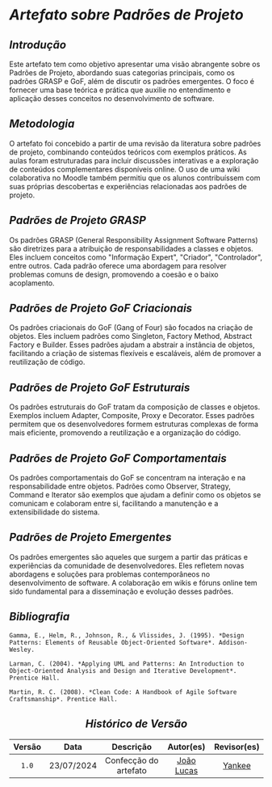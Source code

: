 # <a>*Artefato sobre Padrões de Projeto*</a>

## <a>*Introdução*</a>

Este artefato tem como objetivo apresentar uma visão abrangente sobre os Padrões de Projeto, abordando suas categorias principais, como os padrões GRASP e GoF, além de discutir os padrões emergentes. O foco é fornecer uma base teórica e prática que auxilie no entendimento e aplicação desses conceitos no desenvolvimento de software.

## <a>*Metodologia*</a>

O artefato foi concebido a partir de uma revisão da literatura sobre padrões de projeto, combinando conteúdos teóricos com exemplos práticos. As aulas foram estruturadas para incluir discussões interativas e a exploração de conteúdos complementares disponíveis online. O uso de uma wiki colaborativa no Moodle também permitiu que os alunos contribuíssem com suas próprias descobertas e experiências relacionadas aos padrões de projeto.

## <a>*Padrões de Projeto GRASP*</a>

Os padrões GRASP (General Responsibility Assignment Software Patterns) são diretrizes para a atribuição de responsabilidades a classes e objetos. Eles incluem conceitos como "Informação Expert", "Criador", "Controlador", entre outros. Cada padrão oferece uma abordagem para resolver problemas comuns de design, promovendo a coesão e o baixo acoplamento.

## <a>*Padrões de Projeto GoF Criacionais*</a>

Os padrões criacionais do GoF (Gang of Four) são focados na criação de objetos. Eles incluem padrões como Singleton, Factory Method, Abstract Factory e Builder. Esses padrões ajudam a abstrair a instância de objetos, facilitando a criação de sistemas flexíveis e escaláveis, além de promover a reutilização de código.

## <a>*Padrões de Projeto GoF Estruturais*</a>

Os padrões estruturais do GoF tratam da composição de classes e objetos. Exemplos incluem Adapter, Composite, Proxy e Decorator. Esses padrões permitem que os desenvolvedores formem estruturas complexas de forma mais eficiente, promovendo a reutilização e a organização do código.

## <a>*Padrões de Projeto GoF Comportamentais*</a>

Os padrões comportamentais do GoF se concentram na interação e na responsabilidade entre objetos. Padrões como Observer, Strategy, Command e Iterator são exemplos que ajudam a definir como os objetos se comunicam e colaboram entre si, facilitando a manutenção e a extensibilidade do sistema.

## <a>*Padrões de Projeto Emergentes*</a>

Os padrões emergentes são aqueles que surgem a partir das práticas e experiências da comunidade de desenvolvedores. Eles refletem novas abordagens e soluções para problemas contemporâneos no desenvolvimento de software. A colaboração em wikis e fóruns online tem sido fundamental para a disseminação e evolução desses padrões.

## <a>*Bibliografia*</a>

    Gamma, E., Helm, R., Johnson, R., & Vlissides, J. (1995). *Design Patterns: Elements of Reusable Object-Oriented Software*. Addison-Wesley.
    
    Larman, C. (2004). *Applying UML and Patterns: An Introduction to Object-Oriented Analysis and Design and Iterative Development*. Prentice Hall.
    
    Martin, R. C. (2008). *Clean Code: A Handbook of Agile Software Craftsmanship*. Prentice Hall.

<Center>

## <a>*Histórico de Versão*</a>

| Versão |    Data    |       Descrição       |                    Autor(es)                     |           Revisor(es)            |
| :----: | :--------: | :-------------------: | :----------------------------------------------: | :------------------------------: |
| `1.0`  | 23/07/2024 | Confecção do artefato | [João Lucas](https://github.com/VasconcelosJoao) | [Yankee](../Subgrupos/Yankee.md) |